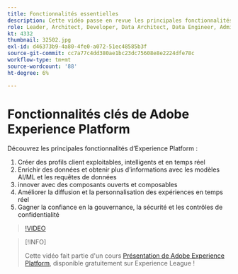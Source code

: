 ```yaml
---
title: Fonctionnalités essentielles
description: Cette vidéo passe en revue les principales fonctionnalités de Adobe Experience Platform.
role: Leader, Architect, Developer, Data Architect, Data Engineer, Admin, User
kt: 4332
thumbnail: 32502.jpg
exl-id: d46373b9-4a80-4fe0-a072-51ec48585b3f
source-git-commit: cc7a77c4dd380ae1bc23dc75608e8e2224dfe78c
workflow-type: tm+mt
source-wordcount: '88'
ht-degree: 6%

---
```


# Fonctionnalités clés de Adobe Experience Platform

Découvrez les principales fonctionnalités d’Experience Platform :

1. Créer des profils client exploitables, intelligents et en temps réel
1. Enrichir des données et obtenir plus d’informations avec les modèles AI/ML et les requêtes de données
1. innover avec des composants ouverts et composables
1. Améliorer la diffusion et la personnalisation des expériences en temps réel
1. Gagner la confiance en la gouvernance, la sécurité et les contrôles de confidentialité

>[!VIDEO](https://video.tv.adobe.com/v/32502?quality=12&learn=on)

>[!INFO]
>
> Cette vidéo fait partie d&#39;un cours [Présentation de Adobe Experience Platform](https://experienceleague.adobe.com/?recommended=ExperiencePlatform-U-1-2020.1), disponible gratuitement sur Experience League !

